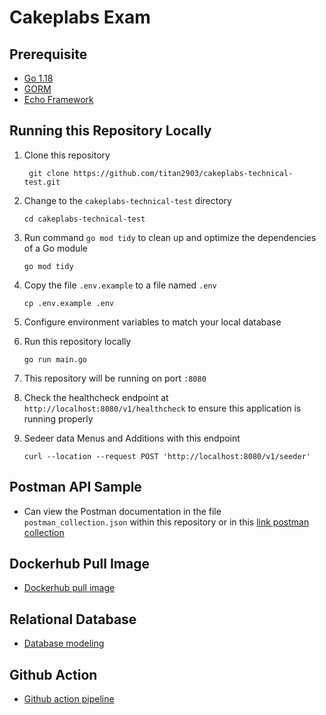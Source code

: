 # Cakeplabs Exam

## Prerequisite

- [Go 1.18](https://golang.org/dl/)
- [GORM](https://gorm.io/index.html)
- [Echo Framework](https://echo.labstack.com/)

## Running this Repository Locally

1. Clone this repository

   ```shell
    git clone https://github.com/titan2903/cakeplabs-technical-test.git
   ```

2. Change to the `cakeplabs-technical-test` directory

    ```shell
    cd cakeplabs-technical-test
    ```

3. Run command `go mod tidy` to clean up and optimize the dependencies of a Go module

    ```shell
    go mod tidy
    ```

4. Copy the file `.env.example` to a file named `.env`

   ```shell
   cp .env.example .env
   ```

5. Configure environment variables to match your local database

6. Run this repository locally

   ```shell
   go run main.go
   ```

7. This repository will be running on port `:8080`

8. Check the healthcheck endpoint at `http://localhost:8080/v1/healthcheck` to ensure this application is running properly

9. Sedeer data Menus and Additions with this endpoint

    ```shell
    curl --location --request POST 'http://localhost:8080/v1/seeder'
    ```

## Postman API Sample

- Can view the Postman documentation in the file `postman_collection.json` within this repository or in this [link postman collection](https://ik.imagekit.io/ckb21lc9cd/postman_collection_18WzZQ4tF.json?updatedAt=1698279382114)

## Dockerhub Pull Image

- [Dockerhub pull image](https://hub.docker.com/r/titan29/cakeplabs-technical-test)

## Relational Database

- [Database modeling](https://dbdiagram.io/d/cakeplabs-tehcnical-test-65386b2affbf5169f062112e)

## Github Action

- [Github action pipeline](https://github.com/titan2903/cakeplabs-technical-test/actions)
